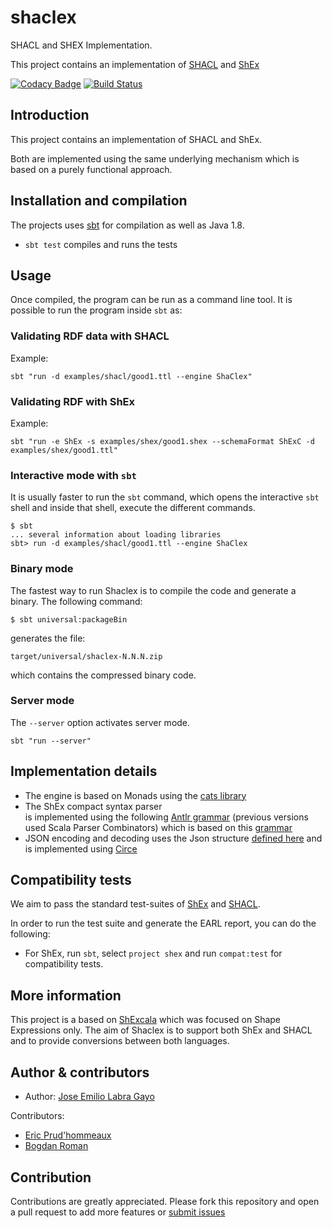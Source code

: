 # shaclex

SHACL and SHEX Implementation.

This project contains an implementation of
[SHACL](http://w3c.github.io/data-shapes/shacl/) and
[ShEx](http://www.shex.io)


[![Codacy Badge](https://api.codacy.com/project/badge/grade/f87bd2ebcfa94dce89e2a981ff13decd)](https://www.codacy.com/app/jelabra/shaclex)
[![Build Status](https://travis-ci.org/labra/shaclex.svg?branch=master)](https://travis-ci.org/labra/shaclex)

## Introduction

This project contains an implementation of SHACL and ShEx.

Both are implemented using the same underlying mechanism which is based
 on a purely functional approach.

## Installation and compilation

The projects uses [sbt](http://www.scala-sbt.org/) for compilation as well as Java 1.8. 

* `sbt test` compiles and runs the tests


## Usage

Once compiled, the program can be run as a command line tool.
It is possible to run the program inside `sbt` as:

### Validating RDF data with SHACL 

Example:

```
sbt "run -d examples/shacl/good1.ttl --engine ShaClex"
```

### Validating RDF with ShEx 

Example:

```
sbt "run -e ShEx -s examples/shex/good1.shex --schemaFormat ShExC -d examples/shex/good1.ttl"
```

### Interactive mode with `sbt` 

It is usually faster to run the `sbt` command, which opens the interactive `sbt` shell and inside that shell, execute 
the different commands. 

```
$ sbt
... several information about loading libraries
sbt> run -d examples/shacl/good1.ttl --engine ShaClex  
```

### Binary mode

The fastest way to run Shaclex is to compile the code and generate a binary. 
The following command:

```
$ sbt universal:packageBin  
```
 
generates the file:
 
```
target/universal/shaclex-N.N.N.zip
``` 

which contains the compressed binary code. 

### Server mode

The `--server` option activates server mode.

```
sbt "run --server"
```

## Implementation details

* The engine is based on Monads using the [cats library](http://typelevel.org/cats/)
* The ShEx compact syntax parser  
  is implemented using the following [Antlr grammar](https://github.com/shexSpec/grammar/blob/master/ShExDoc.g4) (previous versions used Scala Parser Combinators)
  which is based on this [grammar](https://github.com/shexSpec/shex.js/blob/master/doc/bnf)
* JSON encoding and decoding uses the Json structure [defined here](https://shexspec.github.io/spec/) and is implemented using [Circe](https://github.com/travisbrown/circe)  

## Compatibility tests

We aim to pass the standard test-suites of [ShEx](https://github.com/shexSpec/shexTest) 
and [SHACL](https://w3c.github.io/data-shapes/data-shapes-test-suite/).

In order to run the test suite and generate the EARL report, you can do the following:

- For ShEx, run `sbt`, select `project shex` and run `compat:test` for compatibility tests. 
  

## More information

This project is a based on [ShExcala](http://labra.github.io/ShExcala/) which was focused on Shape Expressions only. 
The aim of Shaclex is to support both ShEx and SHACL and to provide conversions between both languages.
 
## Author & contributors

* Author: [Jose Emilio Labra Gayo](http://www.di.uniovi.es/~labra)

Contributors: 

* [Eric Prud'hommeaux](https://www.w3.org/People/Eric/)
* [Bogdan Roman](https://github.com/bogdanromanx)

## Contribution

Contributions are greatly appreciated. 
Please fork this repository and open a
pull request to add more features or [submit issues](https://github.com/labra/shaclex/issues)
